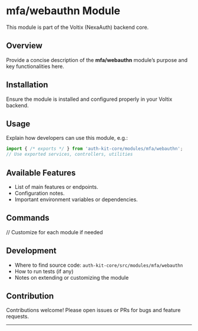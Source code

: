 # mfa/webauthn Module

This module is part of the Voltix (NexaAuth) backend core.

## Overview

Provide a concise description of the **mfa/webauthn** module’s purpose and key functionalities here.

## Installation

Ensure the module is installed and configured properly in your Voltix backend.

## Usage

Explain how developers can use this module, e.g.:

```ts
import { /* exports */ } from 'auth-kit-core/modules/mfa/webauthn';
// Use exported services, controllers, utilities
```

## Available Features

- List of main features or endpoints.
- Configuration notes.
- Important environment variables or dependencies.

## Commands

// Customize for each module if needed

## Development

- Where to find source code: `auth-kit-core/src/modules/mfa/webauthn`
- How to run tests (if any)
- Notes on extending or customizing the module

## Contribution

Contributions welcome! Please open issues or PRs for bugs and feature requests.

---
